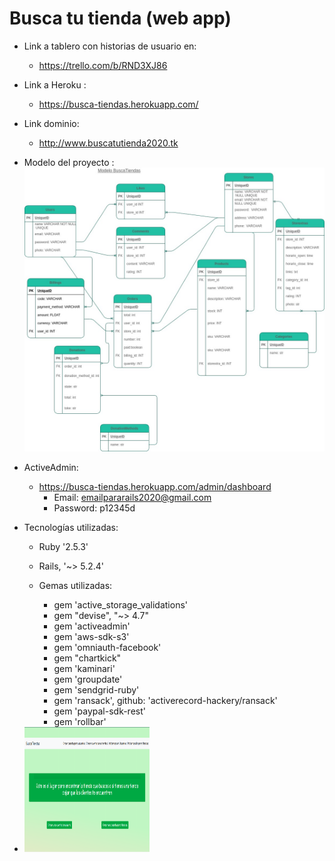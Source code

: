 # Busca tu tienda (web app)

*  Link a tablero con historias de usuario en:
    * https://trello.com/b/RND3XJ86


* Link a Heroku : 
    * https://busca-tiendas.herokuapp.com/


* Link dominio:
    * http://www.buscatutienda2020.tk


* Modelo del proyecto :
![Alt text](proyectobuscafisico3.jpg?raw=true "Modelo")



* ActiveAdmin:
    * https://busca-tiendas.herokuapp.com/admin/dashboard 
        * Email: emailpararails2020@gmail.com
        * Password: p12345d 

* Tecnologías utilizadas:

    * Ruby '2.5.3'
    * Rails, '~> 5.2.4'

    * Gemas utilizadas:
        
        * gem 'active_storage_validations'
        * gem "devise", "~> 4.7"
        * gem 'activeadmin'
        * gem 'aws-sdk-s3'
        * gem 'omniauth-facebook'
        * gem "chartkick"
        * gem 'kaminari'
        * gem 'groupdate'
        * gem 'sendgrid-ruby'
        * gem 'ransack', github: 'activerecord-hackery/ransack'
        * gem 'paypal-sdk-rest'
        * gem 'rollbar'

* <img src="./app/assets/images/registro.png" alt="registro" width="200" height="200"/>      
